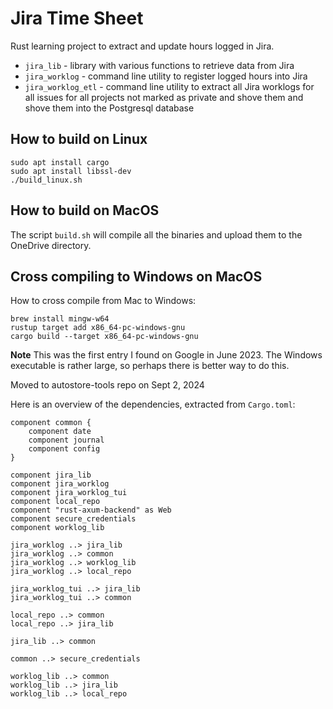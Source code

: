 
# Jira Time Sheet

Rust learning project to extract and update hours logged in Jira.

* `jira_lib` - library with various functions to retrieve data from Jira
* `jira_worklog` - command line utility to register logged hours into Jira
* `jira_worklog_etl` - command line utility to extract all Jira worklogs for all issues for all projects not marked as private and shove them
   and shove them into the Postgresql database

## How to build on Linux

```shell
sudo apt install cargo
sudo apt install libssl-dev
./build_linux.sh
```

## How to build on MacOS

The script `build.sh` will compile all the binaries and upload them
to the OneDrive directory.

## Cross compiling to Windows on MacOS

How to cross compile from Mac to Windows:

```shell
brew install mingw-w64
rustup target add x86_64-pc-windows-gnu
cargo build --target x86_64-pc-windows-gnu
```

**Note** This was the first entry I found on Google in June 2023. The Windows executable
is rather large, so perhaps there is better way to do this.

Moved to autostore-tools repo on Sept 2, 2024

Here is an overview of the dependencies, extracted from `Cargo.toml`:

```plantuml
component common {
    component date
    component journal
    component config
}

component jira_lib
component jira_worklog
component jira_worklog_tui
component local_repo
component "rust-axum-backend" as Web
component secure_credentials
component worklog_lib

jira_worklog ..> jira_lib
jira_worklog ..> common
jira_worklog ..> worklog_lib
jira_worklog ..> local_repo

jira_worklog_tui ..> jira_lib
jira_worklog_tui ..> common

local_repo ..> common
local_repo ..> jira_lib

jira_lib ..> common

common ..> secure_credentials

worklog_lib ..> common
worklog_lib ..> jira_lib
worklog_lib ..> local_repo


```
